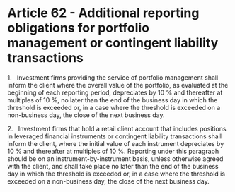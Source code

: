 # Article 62 - Additional reporting obligations for portfolio management or contingent liability transactions


1.   Investment firms providing the service of portfolio management shall inform the client where the overall value of the portfolio, as evaluated at the beginning of each reporting period, depreciates by 10 % and thereafter at multiples of 10 %, no later than the end of the business day in which the threshold is exceeded or, in a case where the threshold is exceeded on a non-business day, the close of the next business day.

2.   Investment firms that hold a retail client account that includes positions in leveraged financial instruments or contingent liability transactions shall inform the client, where the initial value of each instrument depreciates by 10 % and thereafter at multiples of 10 %. Reporting under this paragraph should be on an instrument-by-instrument basis, unless otherwise agreed with the client, and shall take place no later than the end of the business day in which the threshold is exceeded or, in a case where the threshold is exceeded on a non-business day, the close of the next business day.
